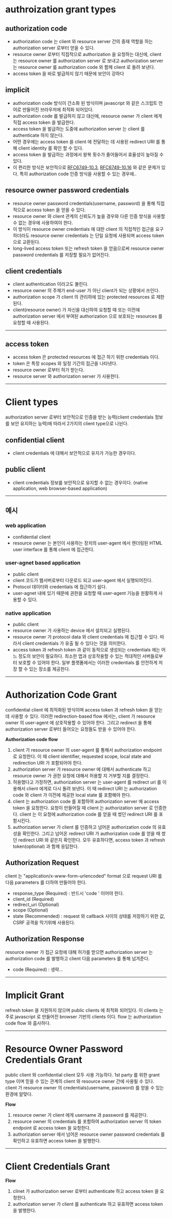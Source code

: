 # authroization grant types

## authorization code
- authorization code 는 client 와 resource server 간의 중재 역할을 하는 authorization server 로부터 얻을 수 있다. 
- resource owner 로부터 직접적으로 authorization 을 요청하는 대신에, client 는 resource owner 를 authorization server 로 보내고 authorization server는 resource owner 를 authorization code 와 함께 client 로 돌려 보낸다.
- access token 을 바로 발급하지 않기 때문에 보안이 강하다

## implicit
- authorization code 방식이 간소화 된 방식이며 javascript 와 같은 스크립트 언어로 만들어진 브라우저에 최적화 되어있다. 
- authorization code 를 발급하지 않고 대신에, resource owner 가 client 에게 직접 access token 을 발급한다.
- access token 을 발급하는 도중에 authorization server 는 client 를 authenticate 하지 않는다.
- 어떤 경우에는 access token 을 client 에 전달하는 데 사용된 redirect URI 를 통해 client identity 를 확인 할 수 있다.
- access token 을 발급하는 과정에서 왕복 횟수가 줄어들어서 효율성이 높아질 수 있다.
- 이 편리한 방식은 보안적으로 [RFC6749-10.3](https://tools.ietf.org/html/rfc6749#section-10.3), [RFC6749-10.16](https://tools.ietf.org/html/rfc6749#section-10.16) 와 같은 문제가 있다. 특히 authorization code 인증 방식을 사용할 수 있는 경우에..

## resource owner password credentials
- resource owner password credentials(username, password) 을 통해 직접적으로 access token 을 얻을 수 있다. 
- resource owner 와 client 관계의 신뢰도가 높을 경우와 다른 인증 방식을 사용할 수 없는 경우에 사용하여야 한다.
- 이 방식이 resource owner credentials 에 대한 client 의 직접적인 접근을 요구하더라도 resource owner credentials 는 단일 요청에 사용되며 access token 으로 교환된다.
- long-lived access token 또는 refresh token 을 얻음으로써 resource owner password credentials 를 저장할 필요가 없어진다.

## client credentials
- client authentication 이라고도 불린다.
- resource owner 의 주체가 end-user 가 아닌 client가 되는 상황에서 쓰인다.
- authorization scope 가 client 의 관리하에 있는 protected resources 로 제한된다.
- client(resource owner) 가 자신을 대신하여 요청할 때 또는 이전에 authorization server 에서 부여된 authorization 으로 보호되는 resources 를 요청할 때 사용된다.

<hr />

## access token
- access token 은 protected resources 에 접근 하기 위한 credentials 이다.
- token 은 특정 scopes 와 일정 기간의 접근을 나타낸다.
- resource owner 로부터 허가 받는다.
- resource server 와 authorization server 가 사용한다.

<hr />

# Client types
authorization server 로부터 보안적으로 인증을 받는 능력(client credentials 정보를 보안 유지하는 능력)에 따라서 2가지의 client type으로 나뉜다.

## confidential client
- client credentials 에 대해서 보안적으로 유지가 가능한 경우이다.

## public client
- client credentials 정보를 보안적으로 유지할 수 없는 경우이다. (native application, web browser-based application)

<hr />

## 예시
### web application
- confidential client
- resource owner 는 본인이 사용하는 장치의 user-agent 에서 렌더링된 HTML user interface 를 통해 client 에 접근한다.

### user-agnet based application
- public client 
- client 코드가 웹서버로부터 다운로드 되고 user-agent 에서 실행되어진다.
- Protocol 데이터와 credentials 에 접근하기 쉽다.
- user-agnet 내에 있기 때문에 권한을 요청할 때 user-agent 기능을 원활하게 사용할 수 있다.

### native application
- public client
- resource owner 가 사용하는 device 에서 설치되고 실행된다.
- resource owner 가 protocol data 와 client credentials 에 접근할 수 있다. 따라서 client credentials 가 유출 될 수 있다는 것을 의미한다.
- access token 과 refresh token 과 같이 동적으로 생성되는 credentials 에는 어느 정도의 보안이 필요하다. 최소한 앱과 상호작용할 수 있는 적대적인 서버들로부터 보호할 수 있어야 한다. 일부 플랫폼에서는 이러한 credentials 를 안전하게 저장 할 수 있는 장소를 제공한다.


<hr />


# Authorization Code Grant
confidential client 에 최적화된 방식이며 access token 과 refresh token 을 얻는데 사용할 수 있다. 이러한 redirection-based flow 에서는, client 가 resource owner 의 user-agent 에 상호작용할 수 있어야 한다. 그리고 redirect 을 통해 authorization server 로부터 들어오는 요청들도 받을 수 있어야 한다.

__Authorization code flow__
1. client 가 resource owner 의 user-agent 를 통해서 authorization endpoint 로 요청한다. 이 때 client identifier, requested scope, local state and redirection URI 가 포함되어야 한다.
1. authorization server 가 resource owner 에 대해서 authenticate 하고 resource owner 가 권한 요청에 대해서 허용할 지 거부할 지를 결정한다.
1. 허용했다고 가정하면, authorization server 는 user-agent 를 redirect uri 를 이용해서 client 에게로 다시 돌려 보낸다. 이 때 redirect URI 는 authorization code 와 client 가 이전에 제공한 local state 를 포함해야 한다.
1. client 는 authorization code 를 포함하여 authorization server 에 access token 을 요청한다. 요청이 만들어질 때 client 는 authorization server 로 인증한다. client 는 이 요청에 authorization code 를 얻을 때 썼던 redirect URI 를 포함시킨다.
1. authorization server 가 client 를 인증하고 넘어온 authorization code 의 유효성을 확인한다. 그리고 넘어온 redirect URI 가 authorization code 를 얻을 때 썼던 redirect URI 와 같은지 확인한다.  모두 유효하다면, access token 과 refresh token(optional) 과 함께 응답한다.


## Authorization Request
client 는 "application/x-www-form-urlencoded" format 으로 request URI 를 다음 parameters 를 더하여 만들어야 한다.
- response_type (Required) : 반드시 'code ' 이어야 한다.
- client_id (Required)
- redirect_uri (Optional)
- scope (Optional)
- state (Recommended) : request 와 callback 사이의 상태를 저장하기 위한 값, CSRF 공격을 막기위해 사용된다.

## Authorization Response
resource owner 가 접근 요청에 대해 허가를 받으면 authorization server 는 authorization code 를 발행하고 client 다음 parameters 를 통해 넘겨준다.
- code (Required) : 
생략...


<hr />

# Implicit Grant
refresh token 을 지원하지 않으며 public clients 에 최적화 되어있다. 이 clients 는 주로 javascript 로 만들어진 browser 기반의 clients 이다.
flow 는 authorization code flow 와 흡사하다.

<hr />


# Resource Owner Password Credentials Grant
public client 와 confidential client 모두 사용 가능하다.
1st party 를 위한 grant type 이며 믿을 수 있는 관계의 client 와 resource owner 간에 사용될 수 있다. client 가 resource owner 의 credentials(username, password) 를 얻을 수 있는 환경에 알맞다.

__Flow__
1. resource owner 가 client 에게 username 과 password 를 제공한다.
1. resource owner 의 credentials 를 포함하여 authorization server 의 token endpoint 로 access token 을 요청한다.
1. authorization server 에서 넘어온 resource owner password credentials 를 확인하고 유효하면 access token 을 발행한다.

<hr />

# Client Credentials Grant

__Flow__
1. clinet 가 authorization server 로부터 authenticate 하고 access token 을 요청한다.
1. authorization server 가 client 를 authenticate 하고 유효하면 access token 을 발행한다.